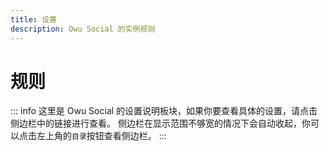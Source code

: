 ```yaml
---
title: 设置
description: Owu Social 的实例规则
---
```


# 规则

::: info
这里是 Owu Social 的设置说明板块，如果你要查看具体的设置，请点击侧边栏中的链接进行查看。
侧边栏在显示范围不够宽的情况下会自动收起，你可以点击左上角的`目录`按钮查看侧边栏。
:::
